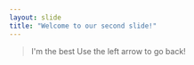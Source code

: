 ```yaml
---
layout: slide
title: "Welcome to our second slide!"
---
```

> I'm the best
Use the left arrow to go back!

